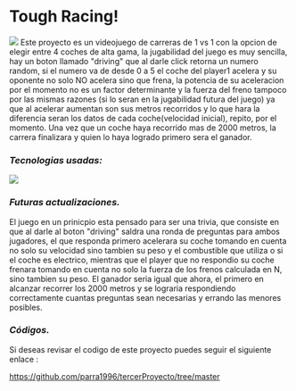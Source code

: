 # Tough Racing!
![](https://w7.pngwing.com/pngs/716/399/png-transparent-dominic-toretto-brian-o-conner-mia-toretto-the-fast-and-the-furious-film-vin-diesel.png)
Este proyecto es un videojuego de carreras de 1 vs 1 con la opcion de elegir entre 4 coches de alta gama, la jugabilidad del juego es muy sencilla, hay un boton llamado "driving" que al darle click retorna un numero random, si el numero va de desde 0 a 5 el coche del player1 acelera y su oponente no solo NO acelera sino que frena, la potencia de su aceleracion por el momento no es un factor determinante y la fuerza del freno tampoco por las mismas razones (si lo seran en la jugabilidad futura del juego) ya que al acelerar aumentan son sus metros recorridos y lo que hara la diferencia seran los datos de cada coche(velocidad inicial), repito, por el momento. Una vez que un coche haya recorrido mas de 2000 metros, la carrera finalizara y quien lo haya logrado primero sera el ganador.

### *Tecnologias usadas:* 

![](http://www.cursosgis.com/wp-content/uploads/2017/06/lenguajes_1.png)




### *Futuras actualizaciones.*

El juego en un prinicpio esta pensado para ser una trivia, que consiste en que al darle al boton "driving" saldra una ronda de preguntas para ambos jugadores, el que responda primero acelerara su coche tomando en cuenta no solo su velocidad sino tambien su peso y el combustible que utiliza o si el coche es electrico, mientras que el player que no respondio su coche frenara tomando en cuenta no solo la fuerza de los frenos calculada en N, sino tambien su peso. El ganador seria igual que ahora, el primero en alcanzar recorrer los 2000 metros y se lograria respondiendo correctamente cuantas preguntas sean necesarias y errando las menores posibles.

### *Códigos.*

Si deseas revisar el codigo de este proyecto puedes seguir el siguiente enlace :

https://github.com/parra1996/tercerProyecto/tree/master
